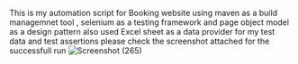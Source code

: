 This is my automation script for Booking website using maven as a build managemnet tool , selenium as a testing framework and page object model as a design pattern 
also used Excel sheet as a data provider for my test data and test assertions
please check the screenshot attached for the successfull run 
![Screenshot (265)](https://github.com/AhmedEssamHammad/Sumerge_Automation_Challenge/assets/50204139/157bbb18-0350-4f29-9e15-37f6bf1fe919)
